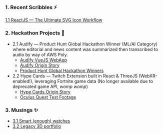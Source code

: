 ### 1. Recent Scribbles  ⚡
[1.1 ReactJS — The Ultimate SVG Icon Workflow](https://medium.com/@cornally/reactjs-the-ultimate-svg-icon-workflow-518d55011298)

### 2. Hackathon Projects 🔭 
- 2.1 Audify — Product Hunt Global Hackathon Winner (ML/AI Category) where editorial and news content was summarized then transcribed to audio by way of AWS Poly.
  - [Audify VueJS WebApp](https://www.youtube.com/watch?v=tlOpgN6MCeo)
  - [Audify Origin Story](https://www.youtube.com/watch?v=G1XqsqzMh_M)
  - [Product Hunt Global Hackathon Winners](https://blog.producthunt.com/winners-of-the-product-hunt-global-hackathon-2017-e2bad6adda39)
- 2.2 Hype Cards — Twitch Extension built in React & ThreeJS (WebXR-enabled!), leveraging Fortnite game data (No longer available due to deprecated game API, *womp womp*)
  - [Hype Cards Origin Story](https://www.youtube.com/watch?v=oCZOURSzEPQ)
  - [Oculus Quest Test Footage](https://www.youtube.com/watch?v=HTC9_2G8-dU)

### 3. Musings ✨
- [3.1 Smart (enough) watches](https://medium.com/@cornally/smart-enough-watches-99ffa0f5c42b)
- [3.2 Legacy 3D portfolio](https://www.youtube.com/watch?v=zcLaqxcwdgo)

<!--
**Cornally/cornally** is a ✨ _special_ ✨ repository because its `README.md` (this file) appears on your GitHub profile.

Here are some ideas to get you started:

- 🔭 I’m currently working on ...
- 🌱 I’m currently learning ...
- 👯 I’m looking to collaborate on ...
- 🤔 I’m looking for help with ...
- 💬 Ask me about ...
- 📫 How to reach me: ...
- 😄 Pronouns: ...
- ⚡ Fun fact: ...
-->
